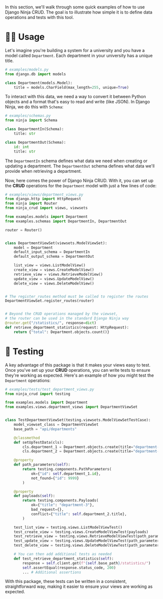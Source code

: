 In this section, we'll walk through some quick examples of how to use Django Ninja CRUD. The goal is to illustrate how simple it is to define data operations and tests with this tool.

# 👨‍🎨 Usage
Let's imagine you're building a system for a university and you have a model called `Department`. Each department in your university has a unique title.

```python
# examples/models.py
from django.db import models

class Department(models.Model):
    title = models.CharField(max_length=255, unique=True)
```

To interact with this data, we need a way to convert it between Python objects and a format that's easy to read and write (like JSON). In Django Ninja, we do this with `Schema`:

```python
# examples/schemas.py
from ninja import Schema

class DepartmentIn(Schema):
    title: str

class DepartmentOut(Schema):
    id: int
    title: str
```

The `DepartmentIn` schema defines what data we need when creating or updating a department. The `DepartmentOut` schema defines what data we'll provide when retrieving a department.

Now, here comes the power of Django Ninja CRUD. With it, you can set up the **CRUD** operations for the `Department` model with just a few lines of code:

```python
# examples/views/department_views.py
from django.http import HttpRequest
from ninja import Router
from ninja_crud import views, viewsets

from examples.models import Department
from examples.schemas import DepartmentIn, DepartmentOut

router = Router()


class DepartmentViewSet(viewsets.ModelViewSet):
    model = Department
    default_input_schema = DepartmentIn
    default_output_schema = DepartmentOut

    list_view = views.ListModelView()
    create_view = views.CreateModelView()
    retrieve_view = views.RetrieveModelView()
    update_view = views.UpdateModelView()
    delete_view = views.DeleteModelView()


# The register_routes method must be called to register the routes
DepartmentViewSet.register_routes(router)


# Beyond the CRUD operations managed by the viewset,
# the router can be used in the standard Django Ninja way
@router.get("/statistics/", response=dict)
def retrieve_department_statistics(request: HttpRequest):
    return {"total": Department.objects.count()}
```

# 🥷 Testing
A key advantage of this package is that it makes your views easy to test. Once you've set up your **CRUD** operations, you can write tests to ensure they're working as expected. Here's an example of how you might test the `Department` operations:

```python
# examples/tests/test_department_views.py
from ninja_crud import testing

from examples.models import Department
from examples.views.department_views import DepartmentViewSet


class TestDepartmentViewSet(testing.viewsets.ModelViewSetTestCase):
    model_viewset_class = DepartmentViewSet
    base_path = "api/departments"

    @classmethod
    def setUpTestData(cls):
        cls.department_1 = Department.objects.create(title="department-1")
        cls.department_2 = Department.objects.create(title="department-2")

    @property
    def path_parameters(self):
        return testing.components.PathParameters(
            ok={"id": self.department_1.id},
            not_found={"id": 9999}
        )

    @property
    def payloads(self):
        return testing.components.Payloads(
            ok={"title": "department-3"},
            bad_request={},
            conflict={"title": self.department_2.title},
        )

    test_list_view = testing.views.ListModelViewTest()
    test_create_view = testing.views.CreateModelViewTest(payloads)
    test_retrieve_view = testing.views.RetrieveModelViewTest(path_parameters)
    test_update_view = testing.views.UpdateModelViewTest(path_parameters, payloads)
    test_delete_view = testing.views.DeleteModelViewTest(path_parameters)

    # You can then add additional tests as needed
    def test_retrieve_department_statistics(self):
        response = self.client.get(f"{self.base_path}/statistics/")
        self.assertEqual(response.status_code, 200)
        ... # Additional assertions
```
With this package, these tests can be written in a consistent, straightforward way, making it easier to ensure your views are working as expected.
